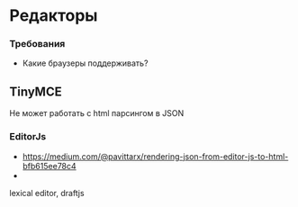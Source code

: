 # Редакторы

### Требования

- Какие браузеры поддерживать?

## TinyMCE

Не может работать с html парсингом в JSON

### EditorJs

- https://medium.com/@pavittarx/rendering-json-from-editor-js-to-html-bfb615ee78c4
-
lexical editor, draftjs
